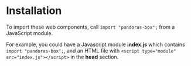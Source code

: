 # Installation

To import these web components, call `import "pandoras-box";` from a JavaScript module.

For example, you could have a Javascript module **index.js** which contains `import "pandoras-box";`, and an HTML file with `<script type="module" src="index.js"></script>` in the **head** section.

